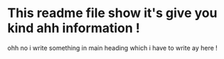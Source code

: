 # This readme file show it's give you kind ahh information !
ohh no i write something in main heading which i have to write ay here !